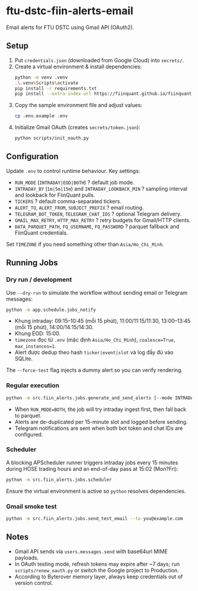 ﻿# ftu-dstc-fiin-alerts-email

Email alerts for FTU DSTC using Gmail API (OAuth2).

## Setup
1. Put `credentials.json` (downloaded from Google Cloud) into `secrets/`.
2. Create a virtual environment & install dependencies:
   ```bash
   python -m venv .venv
   .\.venv\Scripts\activate
   pip install -r requirements.txt
   pip install --extra-index-url https://fiinquant.github.io/fiinquantx/simple fiinquantx
   ```
3. Copy the sample environment file and adjust values:
   ```bash
   cp .env.example .env
   ```
4. Initialize Gmail OAuth (creates `secrets/token.json`):
   ```bash
   python scripts/init_oauth.py
   ```

## Configuration
Update `.env` to control runtime behaviour. Key settings:
- `RUN_MODE` (`INTRADAY|EOD|BOTH`) ? default job mode.
- `INTRADAY_BY` (`1m|5m|15m`) and `INTRADAY_LOOKBACK_MIN` ? sampling interval and lookback for FiinQuant pulls.
- `TICKERS` ? default comma-separated tickers.
- `ALERT_TO`, `ALERT_FROM`, `SUBJECT_PREFIX` ? email routing.
- `TELEGRAM_BOT_TOKEN`, `TELEGRAM_CHAT_IDS` ? optional Telegram delivery.
- `GMAIL_MAX_RETRY`, `HTTP_MAX_RETRY` ? retry budgets for Gmail/HTTP clients.
- `DATA_PARQUET_PATH`, `FQ_USERNAME`, `FQ_PASSWORD` ? parquet fallback and FiinQuant credentials.

Set `TIMEZONE` if you need something other than `Asia/Ho_Chi_Minh`.

## Running Jobs
### Dry run / development
Use `--dry-run` to simulate the workflow without sending email or Telegram messages:
```bash
python -m app.schedule.jobs_notify
```
- Khung intraday: 09:15–10:45 (mỗi 15 phút), 11:00/11:15/11:30, 13:00–13:45 (mỗi 15 phút), 14:00/14:15/14:30.
- Khung EOD: 15:00.
- `timezone` đọc từ `.env` (mặc định `Asia/Ho_Chi_Minh`), `coalesce=True`, `max_instances=1`.
- Alert được dedup theo hash `ticker|event|slot` và log đầy đủ vào SQLite.

The `--force-test` flag injects a dummy alert so you can verify rendering.

### Regular execution
```bash
python -m src.fiin_alerts.jobs.generate_and_send_alerts [--mode INTRADAY|EOD|BOTH] [--tickers VNM,HPG]
```
- When `RUN_MODE=BOTH`, the job will try intraday ingest first, then fall back to parquet.
- Alerts are de-duplicated per 15-minute slot and logged before sending.
- Telegram notifications are sent when both bot token and chat IDs are configured.

### Scheduler
A blocking APScheduler runner triggers intraday jobs every 15 minutes during HOSE trading hours and an end-of-day pass at 15:02 (Mon?Fri):
```bash
python -m src.fiin_alerts.jobs.scheduler
```
Ensure the virtual environment is active so `python` resolves dependencies.

### Gmail smoke test
```bash
python -m src.fiin_alerts.jobs.send_test_email --to you@example.com
```

## Notes
- Gmail API sends via `users.messages.send` with base64url MIME payloads.
- In OAuth testing mode, refresh tokens may expire after ~7 days; run `scripts/renew_oauth.py` or switch the Google project to Production.
- According to Byterover memory layer, always keep credentials out of version control.
